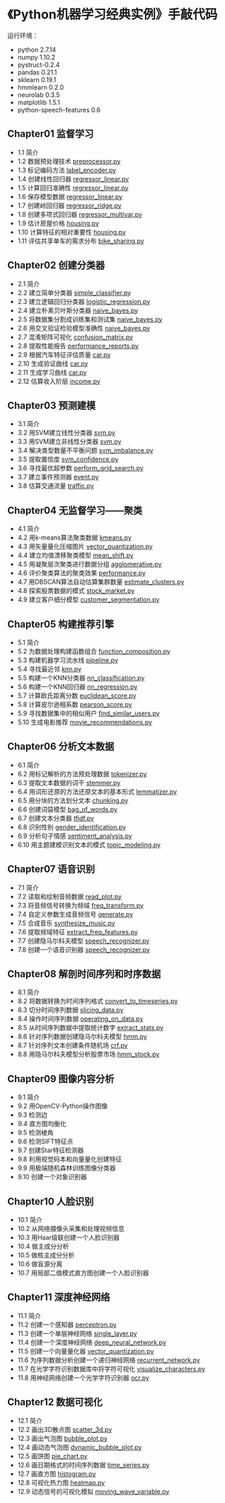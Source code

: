# 《Python机器学习经典实例》手敲代码

运行环境：

- python 2.7.14
- numpy 1.10.2
- pystruct-0.2.4
- pandas 0.21.1
- sklearn 0.19.1
- hmmlearn 0.2.0
- neurolab 0.3.5
- matplotlib 1.5.1
- python-speech-features 0.6

## Chapter01 监督学习

- 1.1 简介
- 1.2 数据预处理技术 [preprocessor.py](Chapter01/preprocessor.py)
- 1.3 标记编码方法 [label_encoder.py](Chapter01/label_encoder.py)
- 1.4 创建线性回归器 [regressor_linear.py](Chapter01/regressor_linear.py)
- 1.5 计算回归准确性 [regressor_linear.py](Chapter01/regressor_linear.py)
- 1.6 保存模型数据 [regressor_linear.py](Chapter01/regressor_linear.py)
- 1.7 创建岭回归器 [regressor_ridge.py](Chapter01/regressor_ridge.py)
- 1.8 创建多项式回归器 [regressor_multivar.py](Chapter01/regressor_multivar.py)
- 1.9 估计房屋价格 [housing.py](Chapter01/housing.py)
- 1.10 计算特征的相对重要性 [housing.py](Chapter01/housing.py)
- 1.11 评估共享单车的需求分布 [bike_sharing.py](Chapter01/bike_sharing.py)

## Chapter02 创建分类器

- 2.1 简介
- 2.2 建立简单分类器 [simple_classifier.py](Chapter02/simple_classifier.py)
- 2.3 建立逻辑回归分类器 [logistic_regression.py](Chapter02/logistic_regression.py)
- 2.4 建立朴素贝叶斯分类器 [naive_bayes.py](Chapter02/naive_bayes.py)
- 2.5 将数据集分割成训练集和测试集 [naive_bayes.py](Chapter02/naive_bayes.py)
- 2.6 用交叉验证检验模型准确性 [naive_bayes.py](Chapter02/naive_bayes.py)
- 2.7 混淆矩阵可视化 [confusion_matrix.py](Chapter02/confusion_matrix.py)
- 2.8 提取性能报告 [performance_reports.py](Chapter02/performance_reports.py)
- 2.9 根据汽车特征评估质量 [car.py](Chapter02/car.py)
- 2.10 生成验证曲线 [car.py](Chapter02/car.py)
- 2.11 生成学习曲线 [car.py](Chapter02/car.py)
- 2.12 估算收入阶层 [income.py](Chapter02/income.py)

## Chapter03 预测建模

- 3.1 简介 
- 3.2 用SVM建立线性分类器 [svm.py](Chapter03/svm.py)
- 3.3 用SVM建立非线性分类器 [svm.py](Chapter03/svm.py)
- 3.4 解决类型数量不平衡问题 [svm_imbalance.py](Chapter03/svm_imbalance.py)
- 3.5 提取置信度 [svm_confidence.py](Chapter03/svm_confidence.py)
- 3.6 寻找最优超参数 [perform_grid_search.py](Chapter03/perform_grid_search.py)
- 3.7 建立事件预测器 [event.py](Chapter03/event.py)
- 3.8 估算交通流量 [traffic.py](Chapter03/traffic.py)

## Chapter04 无监督学习——聚类

- 4.1 简介
- 4.2 用k-means算法聚类数据 [kmeans.py](Chapter04/kmeans.py)
- 4.3 用矢量量化压缩图片 [vector_quantization.py](Chapter04/vector_quantization.py)
- 4.4 建立均值漂移聚类模型 [mean_shift.py](Chapter04/mean_shift.py)
- 4.5 用凝聚层次聚类进行数据分组 [agglomerative.py](Chapter04/agglomerative.py)
- 4.6 评价聚类算法的聚类效果 [performance.py](Chapter04/performance.py)
- 4.7 用DBSCAN算法自动估算集群数量 [estimate_clusters.py](Chapter04/estimate_clusters.py)
- 4.8 探索股票数据的模式 [stock_market.py](Chapter04/stock_market.py)
- 4.9 建立客户细分模型 [customer_segmentation.py](Chapter04/customer_segmentation.py)

## Chapter05 构建推荐引擎

- 5.1 简介
- 5.2 为数据处理构建函数组合 [function_composition.py](Chapter05/function_composition.py)
- 5.3 构建机器学习流水线 [pipeline.py](Chapter05/pipeline.py)
- 5.4 寻找最近邻 [knn.py](Chapter05/knn.py)
- 5.5 构建一个KNN分类器 [nn_classification.py](Chapter05/nn_classification.py)
- 5.6 构建一个KNN回归器 [nn_regression.py](Chapter05/nn_regression.py)
- 5.7 计算欧氏距离分数 [euclidean_score.py](Chapter05/euclidean_score.py)
- 5.8 计算皮尔逊相系数 [pearson_score.py](Chapter05/pearson_score.py)
- 5.9 寻找数据集中的相似用户 [find_similar_users.py](Chapter05/find_similar_users.py)
- 5.10 生成电影推荐 [movie_recommendations.py](Chapter05/movie_recommendations.py)

## Chapter06 分析文本数据

- 6.1 简介
- 6.2 用标记解析的方法预处理数据 [tokenizer.py](Chapter06/tokenizer.py)
- 6.3 提取文本数据的词干 [stemmer.py](Chapter06/stemmer.py)
- 6.4 用词形还原的方法还原文本的基本形式 [lemmatizer.py](Chapter06/lemmatizer.py)
- 6.5 用分块的方法划分文本 [chunking.py](Chapter06/chunking.py)
- 6.6 创建词袋模型 [bag_of_words.py](Chapter06/bag_of_words.py)
- 6.7 创建文本分类器 [tfidf.py](Chapter06/tfidf.py)
- 6.8 识别性别 [gender_identification.py](Chapter06/gender_identification.py)
- 6.9 分析句子情感 [sentiment_analysis.py](Chapter06/sentiment_analysis.py)
- 6.10 用主题建模识别文本的模式 [topic_modeling.py](Chapter06/topic_modeling.py)

## Chapter07 语音识别

- 7.1 简介
- 7.2 读取和绘制音频数据 [read_plot.py](Chapter07/read_plot.py)
- 7.3 将音频信号转换为频域 [freq_transform.py](Chapter07/freq_transform.py)
- 7.4 自定义参数生成音频信号 [generate.py](Chapter07/generate.py)
- 7.5 合成音乐 [synthesize_music.py](Chapter07/synthesize_music.py)
- 7.6 提取频域特征 [extract_freq_features.py](Chapter07/extract_freq_features.py)
- 7.7 创建隐马尔科夫模型 [speech_recognizer.py](Chapter07/speech_recognizer.py)
- 7.8 创建一个语音识别器 [speech_recognizer.py](Chapter07/speech_recognizer.py)

## Chapter08 解剖时间序列和时序数据

- 8.1 简介
- 8.2 将数据转换为时间序列格式 [convert_to_timeseries.py](Chapter08/convert_to_timeseries.py)
- 8.3 切分时间序列数据 [slicing_data.py](Chapter08/slicing_data.py)
- 8.4 操作时间序列数据 [operating_on_data.py](Chapter08/operating_on_data.py)
- 8.5 从时间序列数据中提取统计数字 [extract_stats.py](Chapter08/extract_stats.py)
- 8.6 针对序列数据创建隐马尔科夫模型 [hmm.py](Chapter08/hmm.py)
- 8.7 针对序列文本创建条件随机场 [crf.py](Chapter08/crf.py)
- 8.8 用隐马尔科夫模型分析股票市场 [hmm_stock.py](Chapter08/hmm_stock.py)

## Chapter09 图像内容分析

- 9.1 简介
- 9.2 用OpenCV-Python操作图像
- 9.3 检测边
- 9.4 直方图均衡化
- 9.5 检测棱角
- 9.6 检测SIFT特征点
- 9.7 创建Star特征检测器
- 9.8 利用视觉码本和向量量化创建特征
- 9.9 用极端随机森林训练图像分类器
- 9.10 创建一个对象识别器

## Chapter10 人脸识别

- 10.1 简介
- 10.2 从网络摄像头采集和处理视频信息
- 10.3 用Haar级联创建一个人脸识别器
- 10.4 做主成分分析
- 10.5 做核主成分分析
- 10.6 做盲源分离
- 10.7 用局部二值模式直方图创建一个人脸识别器

## Chapter11 深度神经网络

- 11.1 简介
- 11.2 创建一个感知器 [perceptron.py](Chapter11/perceptron.py)
- 11.3 创建一个单层神经网络 [single_layer.py](Chapter11/single_layer.py)
- 11.4 创建一个深度神经网络 [deep_neural_network.py](Chapter11/deep_neural_network.py)
- 11.5 创建一个向量量化器 [vector_quantization.py](Chapter11/vector_quantization.py)
- 11.6 为序列数据分析创建一个递归神经网络 [recurrent_network.py](Chapter11/recurrent_network.py)
- 11.7 在光学字符识别数据库中将字符可视化 [visualize_characters.py](Chapter11/visualize_characters.py)
- 11.8 用神经网络创建一个光学字符识别器 [ocr.py](Chapter11/ocr.py)

## Chapter12 数据可视化

- 12.1 简介
- 12.2 画出3D散点图 [scatter_3d.py](Chapter12/scatter_3d.py)
- 12.3 画出气泡图 [bubble_plot.py](Chapter12/bubble_plot.py)
- 12.4 画动态气泡图 [dynamic_bubble_plot.py](Chapter12/dynamic_bubble_plot.py)
- 12.5 画饼图 [pie_chart.py](Chapter12/pie_chart.py)
- 12.6 画日期格式的时间序列数据 [time_series.py](Chapter12/time_series.py)
- 12.7 画直方图 [histogram.py](Chapter12/histogram.py)
- 12.8 可视化热力图 [heatmap.py](Chapter12/heatmap.py)
- 12.9 动态信号的可视化模拟 [moving_wave_variable.py](Chapter12/moving_wave_variable.py)
